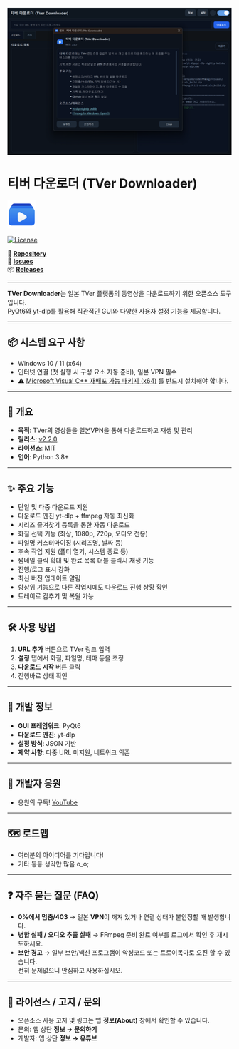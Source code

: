![TVer Application](./main.png)
# 티버 다운로더 (TVer Downloader)

![TVer Downloader Logo](./logo.png)

[![License](https://img.shields.io/badge/license-MIT-blue)](https://opensource.org/licenses/MIT)

📌 [**Repository**](https://github.com/deuxdoom/TVerDownloader)  
🐞 [**Issues**](https://github.com/deuxdoom/TVerDownloader/issues)  
📦 [**Releases**](https://github.com/deuxdoom/TVerDownloader/releases)

--- 

**TVer Downloader**는 일본 TVer 플랫폼의 동영상을 다운로드하기 위한 오픈소스 도구입니다.  
PyQt6와 yt-dlp를 활용해 직관적인 GUI와 다양한 사용자 설정 기능을 제공합니다.

---

## 📦 시스템 요구 사항

- Windows 10 / 11 (x64)
- 인터넷 연결 (첫 실행 시 구성 요소 자동 준비), 일본 VPN 필수
- ⚠ [Microsoft Visual C++ 재배포 가능 패키지 (x64)](https://aka.ms/vs/17/release/vc_redist.x64.exe) 를 반드시 설치해야 합니다.
---

## 📝 개요

- **목적**: TVer의 영상들을 일본VPN을 통해 다운로드하고 재생 및 관리
- **릴리스**: [v2.2.0](https://github.com/deuxdoom/TVerDownloader/releases/tag/v2.2.0)
- **라이선스**: MIT
- **언어**: Python 3.8+

---

## ✨ 주요 기능

- 단일 및 다중 다운로드 지원
- 다운로드 엔진 yt-dlp + ffmpeg 자동 최신화
- 시리즈 즐겨찾기 등록을 통한 자동 다운로드
- 화질 선택 기능 (최상, 1080p, 720p, 오디오 전용)
- 파일명 커스터마이징 (시리즈명, 날짜 등)
- 후속 작업 지원 (폴더 열기, 시스템 종료 등)
- 썸네일 클릭 확대 및 완료 목록 더블 클릭시 재생 기능
- 진행/로그 표시 강화 
- 최신 버전 업데이트 알림
- 항상위 기능으로 다른 작업시에도 다운로드 진행 상황 확인
- 트레이로 감추기 및 복원 가능
 
---

## 🛠 사용 방법

1. **URL 추가** 버튼으로 TVer 링크 입력
2. **설정** 탭에서 화질, 파일명, 테마 등을 조정
3. **다운로드 시작** 버튼 클릭
4. 진행바로 상태 확인

---

## 🔧 개발 정보

- **GUI 프레임워크**: PyQt6
- **다운로드 엔진**: yt-dlp
- **설정 방식**: JSON 기반
- **제약 사항**: 다중 URL 미지원, 네트워크 의존

---

## 🤝 개발자 응원

- 응원의 구독! [YouTube](https://www.youtube.com/@LE_SSERAFIM?sub_confirmation=1)

---

## 🗺️ 로드맵

- 여러분의 아이디어를 기다립니다!
- 기타 등등 생각만 많음 o_o;

---

## ❓ 자주 묻는 질문 (FAQ)

- **0%에서 멈춤/403** → 일본 **VPN**이 꺼져 있거나 연결 상태가 불안정할 때 발생합니다.
- **병합 실패 / 오디오 추출 실패** → FFmpeg 준비 완료 여부를 로그에서 확인 후 재시도하세요.
- **보안 경고** → 일부 보안/백신 프로그램이 악성코드 또는 트로이목마로 오진 할 수 있습니다.  
  전혀 문제없으니 안심하고 사용하십시오.

---

## 📜 라이선스 / 고지 / 문의

- 오픈소스 사용 고지 및 링크는 앱 **정보(About)** 창에서 확인할 수 있습니다.
- 문의: 앱 상단 **정보 → 문의하기**
- 개발자: 앱 상단 **정보 → 유튜브**